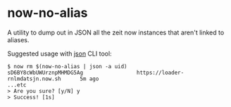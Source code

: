 # now-no-alias

A utility to dump out in JSON all the zeit now instances that aren't linked to aliases.

Suggested usage with [json](https://www.npmjs.com/package/json) CLI tool:

```
$ now rm $(now-no-alias | json -a uid)
sD6BY8cWbUWUrznpMHMDG5Ag                 https://loader-rnlmdatsjn.now.sh      5m ago
...etc
> Are you sure? [y/N] y
> Success! [1s]
```
